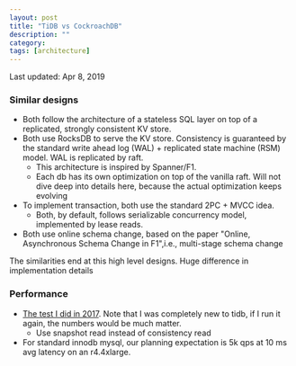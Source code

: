 ```yaml
---
layout: post
title: "TiDB vs CockroachDB"
description: ""
category: 
tags: [architecture]
---
```


Last updated: Apr 8, 2019

### Similar designs

* Both follow the architecture of a stateless SQL layer on top of a replicated, strongly consistent KV store. 
* Both use RocksDB to serve the KV store. Consistency is guaranteed by the standard write ahead log (WAL) + replicated state machine (RSM) model. WAL is replicated by raft.  
  * This architecture is inspired by Spanner/F1.
  * Each db has its own optimization on top of the vanilla raft. Will not dive deep into details here, because the actual optimization keeps evolving
* To implement transaction, both use the standard 2PC + MVCC idea. 
  * Both, by default, follows serializable concurrency model, implemented by lease reads.
* Both use online schema change, based on the paper "Online, Asynchronous Schema Change in F1",i.e., multi-stage schema change


The similarities end at this high level designs. Huge difference in implementation details

### Performance

* [The test I did in 2017](https://groups.google.com/forum/#!topic/tidb-user/WHo8o_ykbUE). Note that I was completely new to tidb, if I run it again, the numbers would be much matter. 
  * Use snapshot read instead of consistency read
* For standard innodb mysql, our planning expectation is 5k qps at 10 ms avg latency on an r4.4xlarge.
